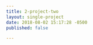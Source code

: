 ```yaml
---
title: 2-project-two
layout: single-project
date: 2018-08-02 15:17:28 -0500
published: false

---
```

